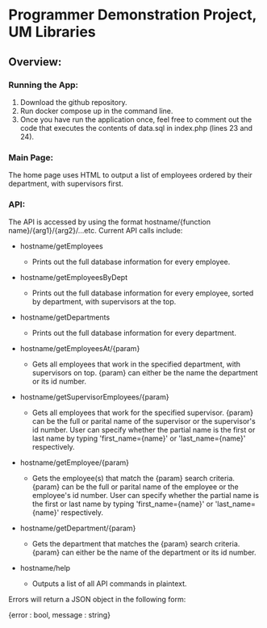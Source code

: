 # Programmer Demonstration Project, UM Libraries

## Overview: 

### Running the App:
1. Download the github repository.
2. Run docker compose up in the command line.
3. Once you have run the application once, feel free to comment out the code that executes the contents of data.sql in index.php (lines 23 and 24).

### Main Page:  
The home page uses HTML to output a list of employees ordered by their department, with supervisors first.

### API:  
The API is accessed by using the format hostname/{function name}/{arg1}/{arg2}/...etc.
Current API calls include:

* hostname/getEmployees
   * Prints out the full database information for every employee.

* hostname/getEmployeesByDept
   * Prints out the full database information for every employee, sorted by department, with supervisors at the top.

* hostname/getDepartments
   * Prints out the full database information for every department.

* hostname/getEmployeesAt/{param}
   * Gets all employees that work in the specified department, with supervisors on top. {param} can either be the name the department or its id number.

* hostname/getSupervisorEmployees/{param}
   * Gets all employees that work for the specified supervisor. {param} can be the full or parital name of the supervisor or the supervisor's id number. User can specify whether the partial name is the first or last name by typing 'first_name={name}' or 'last_name={name}' respectively.

* hostname/getEmployee/{param}
   * Gets the employee(s) that match the {param} search criteria. {param} can be the full or parital name of the employee or the employee's id number. User can specify whether the partial name is the first or last name by typing 'first_name={name}' or 'last_name={name}' respectively.

* hostname/getDepartment/{param}
   * Gets the department that matches the {param} search criteria. {param} can either be the name of the department or its id number.

* hostname/help
   * Outputs a list of all API commands in plaintext.

Errors will return a JSON object in the following form:

{error : bool, message : string}

